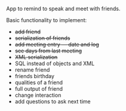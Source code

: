 App to remind to speak and meet with friends.

Basic functionality to implement:
- ~~add friend~~
- ~~serialization of friends~~
- ~~add meeting entry — date and log~~
- ~~see days from last meeting~~
- ~~XML serialization~~
- SQL instead of objects and XML
- rename friend
- friends birthday
- qualities of a friend
- full output of friend
- change interaction
- add questions to ask next time